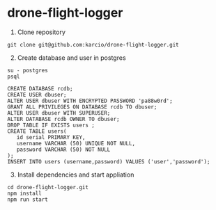 # drone-flight-logger

1. Clone repository

```
git clone git@github.com:karcio/drone-flight-logger.git
```

2. Create database and user in postgres

```
su - postgres
psql
```

```
CREATE DATABASE rcdb;
CREATE USER dbuser;
ALTER USER dbuser WITH ENCRYPTED PASSWORD 'pa88w0rd';
GRANT ALL PRIVILEGES ON DATABASE rcdb TO dbuser;
ALTER USER dbuser WITH SUPERUSER;
ALTER DATABASE rcdb OWNER TO dbuser;
DROP TABLE IF EXISTS users ;
CREATE TABLE users(
   id serial PRIMARY KEY,
   username VARCHAR (50) UNIQUE NOT NULL,
   password VARCHAR (50) NOT NULL
);
INSERT INTO users (username,password) VALUES ('user','password');
```

3. Install dependencies and start appliation

```
cd drone-flight-logger.git
npm install
npm run start
```
